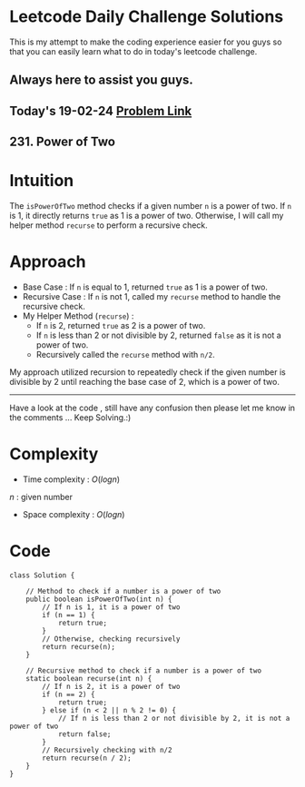 # Leetcode Daily Challenge Solutions

This is my attempt to make the coding experience easier for you guys so that you can easily learn what to do in today's leetcode challenge.

## Always here to assist you guys.

## Today's 19-02-24 [Problem Link](https://leetcode.com/problems/power-of-two/description/?envType=daily-question&envId=2024-02-19)
## 231. Power of Two

# Intuition
<!-- Describe your first thoughts on how to solve this problem. -->
The `isPowerOfTwo` method checks if a given number `n` is a power of two. If `n` is 1, it directly returns `true` as 1 is a power of two. Otherwise, I will call my helper method `recurse` to perform a recursive check.

# Approach
<!-- Describe your approach to solving the problem. -->
- Base Case : If `n` is equal to 1, returned `true` as 1 is a power of two.
- Recursive Case : If `n` is not 1, called my `recurse` method to handle the recursive check.
- My Helper Method (`recurse`) :
  - If `n` is 2, returned `true` as 2 is a power of two.
  - If `n` is less than 2 or not divisible by 2, returned `false` as it is not a power of two.
  - Recursively called the `recurse` method with `n/2`.

My approach utilized recursion to repeatedly check if the given number is divisible by 2 until reaching the base case of 2, which is a power of two.

---
Have a look at the code , still have any confusion then please let me know in the comments ... Keep Solving.:)

# Complexity
- Time complexity : $O(logn)$
<!-- Add your time complexity here, e.g. $$O(n)$$ -->
$n$ : given number
- Space complexity : $O(logn)$
<!-- Add your space complexity here, e.g. $$O(n)$$ -->

# Code
```
class Solution {
    
    // Method to check if a number is a power of two
    public boolean isPowerOfTwo(int n) {
        // If n is 1, it is a power of two
        if (n == 1) {
            return true;
        }
        // Otherwise, checking recursively
        return recurse(n);
    }

    // Recursive method to check if a number is a power of two
    static boolean recurse(int n) {
        // If n is 2, it is a power of two
        if (n == 2) {
            return true;
        } else if (n < 2 || n % 2 != 0) {
            // If n is less than 2 or not divisible by 2, it is not a power of two
            return false;
        }
        // Recursively checking with n/2
        return recurse(n / 2);
    }
}
```